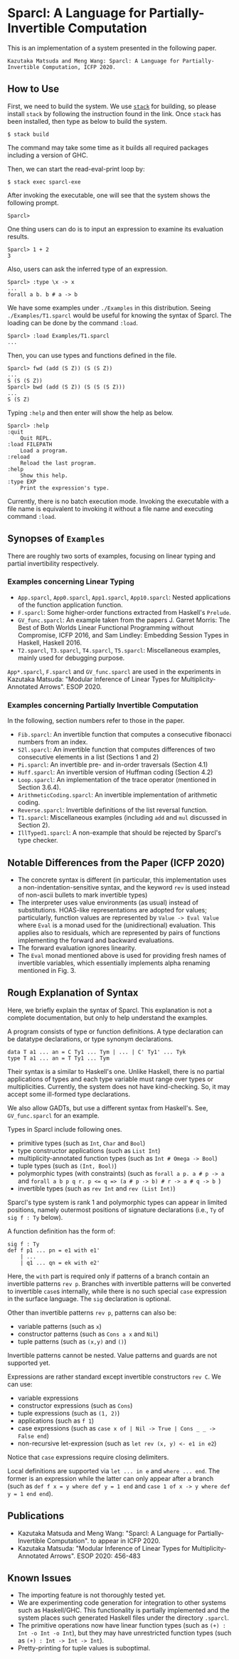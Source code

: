 Sparcl: A Language for Partially-Invertible Computation
=======================================================

This is an implementation of a system presented in the following paper.

    Kazutaka Matsuda and Meng Wang: Sparcl: A Language for Partially-Invertible Computation, ICFP 2020. 
    

How to Use
----------

First, we need to build the system. We use [`stack`](https://docs.haskellstack.org/en/stable/README/) for building, so please install `stack` by following the instruction found in the link. Once `stack` has been installed, then type as below to build the system. 

    $ stack build
    
The command may take some time as it builds all required packages including a version of GHC.

Then, we can start the read-eval-print loop by:

    $ stack exec sparcl-exe
    
After invoking the executable, one will see that the system shows the following prompt. 

    Sparcl> 

One thing users can do is to input an expression to examine its evaluation results. 

    Sparcl> 1 + 2 
    3 

Also, users can ask the inferred type of an expression. 

    Sparcl> :type \x -> x 
    ...
    forall a b. b # a -> b 

We have some examples under `./Examples` in this distribution. Seeing `./Examples/T1.sparcl` would be useful for knowing the syntax of Sparcl. The loading can be done by the command `:load`.

    Sparcl> :load Examples/T1.sparcl 
    ...
    
Then, you can use types and functions defined in the file. 

    Sparcl> fwd (add (S Z)) (S (S Z))
    ...
    S (S (S Z))
    Sparcl> bwd (add (S Z)) (S (S (S Z)))
    ...
    S (S Z)
    

Typing `:help` and then enter will show the help as below.

    Sparcl> :help
    :quit
        Quit REPL.
    :load FILEPATH
        Load a program.
    :reload
        Reload the last program.
    :help
        Show this help.
    :type EXP
        Print the expression's type.


Currently, there is no batch execution mode. Invoking the executable with a file name is equivalent to invoking it without a file name and executing command `:load`.


Synopses of `Examples`
----------------------

There are roughly two sorts of examples, focusing on linear typing and partial invertibility respectively. 

### Examples concerning Linear Typing

 * `App.sparcl`, `App0.sparcl`, `App1.sparcl`, `App10.sparcl`: 
Nested applications of the function application function.
 * `F.sparcl`:
Some higher-order functions extracted from Haskell's `Prelude`.
 * `GV_func.sparcl`:
An example taken from the papers J. Garret Morris: The Best of Both Worlds Linear Functional Programming without Compromise, ICFP 2016, and Sam Lindley: Embedding Session Types in Haskell, Haskell 2016.
 * `T2.sparcl`, `T3.sparcl`, `T4.sparcl`, `T5.sparcl`: 
Miscellaneous examples, mainly used for debugging purpose. 

`App*.sparcl`, `F.sparcl` and `GV_func.sparcl` are used in the experiments in Kazutaka Matsuda: "Modular Inference of Linear Types for Multiplicity-Annotated Arrows". ESOP 2020.
 

### Examples concerning Partially Invertible Computation

In the following, section numbers refer to those in the paper. 

 * `Fib.sparcl`: An invertible function that computes a consecutive fibonacci numbers from an index. 
 * `S2l.sparcl`: An invertible function that computes differences of two consecutive elements in a list (Sections 1 and 2) 
 * `Pi.sparcl`: An invertible pre- and in-order traversals (Section 4.1)
 * `Huff.sparcl`: An invertible version of Huffman coding (Section 4.2)
 * `Loop.sparcl`: An implementation of the trace operator (mentioned in Section 3.6.4). 
 * `ArithmeticCoding.sparcl`: An invertible implementation of arithmetic coding. 
 * `Reverse.sparcl`: Invertible definitions of the list reversal function.
 * `T1.sparcl`: Miscellaneous examples (including `add` and `mul` discussed in Section 2). 
 * `IllTyped1.sparcl`: A non-example that should be rejected by Sparcl's type checker. 

Notable Differences from the Paper (ICFP 2020)
---------------------------------------------

* The concrete syntax is different (in particular, this implementation
  uses a non-indentation-sensitive syntax, and the keyword `rev` is used instead of non-ascii bullets to mark invertible types)
* The interpreter uses value environments (as usual) instead of substitutions. HOAS-like representations are adopted for values; particularly, function values are represented by `Value -> Eval Value` where `Eval` is a monad used for the (unidirectional) evaluation. This applies also to residuals, which are represented by pairs of functions implementing the forward and backward evaluations. 
* The forward evaluation ignores linearity. 
* The `Eval` monad mentioned above is used for providing fresh names of invertible variables, which essentially implements alpha renaming mentioned in Fig. 3.


Rough Explanation of Syntax 
--------------------------

Here, we briefly explain the syntax of Sparcl. This explanation is not a complete documentation, but only to help understand the examples. 

A program consists of type or function definitions. A type declaration can be datatype declarations, or type synonym declarations.

    data T a1 ... an = C Ty1 ... Tym | ... | C' Ty1' ... Tyk
    type T a1 ... an = T Ty1 ... Tym
    
Their syntax is a similar to Haskell's one. 
Unlike Haskell, there is no partial applications of types and each type variable must range over types or multiplicities. 
Currently, the system does not have kind-checking. 
So, it may accept some ill-formed type declarations. 

We also allow GADTs, but use a different syntax from Haskell's. See, `GV_func.sparcl` for an example. 

Types in Sparcl include following ones. 

* primitive types (such as `Int`, `Char` and `Bool`)
* type constructor applications (such as `List Int`) 
* multiplicity-annotated function types (such as `Int # Omega -> Bool`)
* tuple types (such as `(Int, Bool)`)
* polymorphic types (with constraints) (such as `forall a p. a # p -> a` and `forall a b p q r. p <= q => (a # p -> b) # r -> a # q -> b `) 
* invertible types (such as `rev Int` and `rev (List Int)`)

Sparcl's type system is rank 1 and polymorphic types can appear in limited positions,
namely outermost positions of signature declarations (i.e., `Ty` of `sig f : Ty` below).

A function definition has the form of:

    sig f : Ty 
    def f p1 ... pn = e1 with e1' 
        | ...
        | q1 ... qn = ek with e2' 
        
Here, the `with` part is required only if patterns of a branch contain an invertible patterns `rev p`. Branches with invertible patterns will be converted to invertible `case`s internally, while there is no such special `case` expression in the surface language. 
The `sig` declaration is optional. 

Other than invertible patterns `rev p`, patterns can also be:

* variable patterns (such as `x`)
* constructor patterns (such as `Cons a x` and `Nil`)
* tuple patterns (such as `(x,y)` and `()`)

Invertible patterns cannot be nested. Value patterns and guards are not supported yet.

Expressions are rather standard except invertible constructors `rev C`. We can use:

* variable expressions
* constructor expressions (such as `Cons`)
* tuple expressions (such as `(1, 2)`)
* applications (such as `f 1`)
* case expressions (such as `case x of | Nil -> True | Cons _ _ -> False end`)
* non-recursive let-expression (such as `let rev (x, y) <- e1 in e2`) 

Notice that `case` expressions require closing delimiters. 

Local definitions are supported via `let ... in e` and `where ... end`.  The former is an expression while the latter can only appear after a branch (such as `def f x = y where def y = 1 end` and `case 1 of x -> y where def y = 1 end end`).

Publications
------------

 * Kazutaka Matsuda and Meng Wang: "Sparcl: A Language for Partially-Invertible Computation". to appear in ICFP 2020. 
 * Kazutaka Matsuda: "Modular Inference of Linear Types for Multiplicity-Annotated Arrows". ESOP 2020: 456-483


Known Issues
------------

* The importing feature is not thoroughly tested yet.
* We are experimenting code generation for integration to other systems such as Haskell/GHC. This functionality is partially implemented and the system places such generated Haskell files under the directory `.sparcl`. 
* The primitive operations now have linear function types (such as `(+) : Int -o Int -o Int`), but they may have unrestricted function types (such as `(+) : Int -> Int -> Int`).
* Pretty-printing for tuple values is suboptimal. 